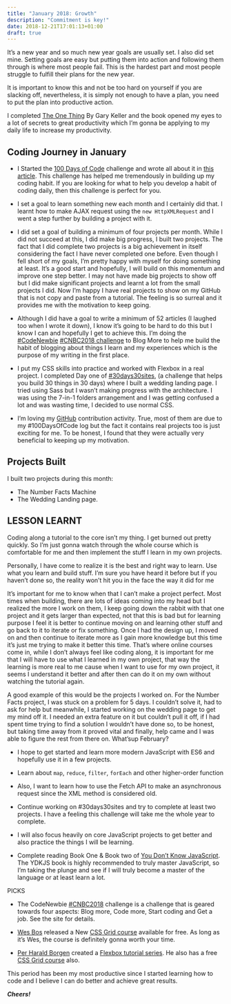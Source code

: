 ```yaml
---
title: "January 2018: Growth"
description: "Commitment is key!"
date: 2018-12-21T17:01:13+01:00
draft: true
---
```


It’s a new year and so much new year goals are usually set. I also did set mine. Setting goals are easy but putting them into action and following them through is where most people fail. This is the hardest part and most people struggle to fulfill their plans for the new year.

It is important to know this and not be too hard on yourself if you are slacking off, nevertheless, it is simply not enough to have a plan, you need to put the plan into productive action.

I completed [The One Thing](https://www.goodreads.com/book/show/16256798-the-one-thing) By Gary Keller and the book opened my eyes to a lot of secrets to great productivity which I’m gonna be applying to my daily life to increase my productivity.

## Coding Journey in January

- I Started the [100 Days of Code](http://www.100daysofcode.com/) challenge and wrote all about it in [this article](https://codeburst.io/100daysofcode-lets-do-this-ac6649045bdc). This challenge has helped me tremendously in building up my coding habit. If you are looking for what to help you develop a habit of coding daily, then this challenge is perfect for you.
  
- I set a goal to learn something new each month and I certainly did that. I learnt how to make AJAX request using the `new HttpXMLRequest` and I went a step further by building a project with it.
  
- I did set a goal of building a minimum of four projects per month. While I did not succeed at this, I did make big progress, I built two projects. The fact that I did complete two projects is a big achievement in itself considering the fact I have never completed one before. Even though I fell short of my goals, I’m pretty happy with myself for doing something at least. It’s a good start and hopefully, I will build on this momentum and improve one step better. I may not have made big projects to show off but I did make significant projects and learnt a lot from the small projects I did. Now I’m happy I have real projects to show on my GitHub that is not copy and paste from a tutorial. The feeling is so surreal and it provides me with the motivation to keep going.

- Although I did have a goal to write a minimum of 52 articles (I laughed too when I wrote it down), I know it’s going to be hard to do this but I know I can and hopefully I get to achieve this. I’m doing the [#CodeNewbie](https://twitter.com/CodeNewbies) [#CNBC2018 challenge](http://2018.codenewbie.org/) to Blog More to help me build the habit of blogging about things I learn and my experiences which is the purpose of my writing in the first place.

- I put my CSS skills into practice and worked with Flexbox in a real project. I completed Day one of [#30days30sites](http://www.subscribepage.com/30days30sites), (a challenge that helps you build 30 things in 30 days) where I built a wedding landing page. I tried using Sass but I wasn’t making progress with the architecture. I was using the 7-in-1 folders arrangement and I was getting confused a lot and was wasting time, I decided to use normal CSS.
  
- I’m loving my [GitHub](https://github.com/peoray) contribution activity. True, most of them are due to my #100DaysOfCode log but the fact it contains real projects too is just exciting for me. To be honest, I found that they were actually very beneficial to keeping up my motivation.

## Projects Built

I built two projects during this month:

- The Number Facts Machine
- The Wedding Landing page.

## LESSON LEARNT

Coding along a tutorial to the core isn’t my thing. I get burned out pretty quickly. So I’m just gonna watch through the whole course which is comfortable for me and then implement the stuff I learn in my own projects.

Personally, I have come to realize it is the best and right way to learn. Use what you learn and build stuff. I’m sure you have heard it before but if you haven’t done so, the reality won’t hit you in the face the way it did for me

It’s important for me to know when that I can’t make a project perfect. Most times when building, there are lots of ideas coming into my head but I realized the more I work on them, I keep going down the rabbit with that one project and it gets larger than expected, not that this is bad but for learning purpose I feel it is better to continue moving on and learning other stuff and go back to it to iterate or fix something. Once I had the design up, I moved on and then continue to iterate more as I gain more knowledge but this time it’s just me trying to make it better this time. That’s where online courses come in, while I don’t always feel like coding along, it is important for me that I will have to use what I learned in my own project, that way the learning is more real to me cause when I want to use for my own project, it seems I understand it better and after then can do it on my own without watching the tutorial again.

A good example of this would be the projects I worked on. For the Number Facts project, I was stuck on a problem for 5 days. I couldn’t solve it, had to ask for help but meanwhile, I started working on the wedding page to get my mind off it. I needed an extra feature on it but couldn’t pull it off, if I had spent time trying to find a solution I wouldn’t have done so, to be honest, but taking time away from it proved vital and finally, help came and I was able to figure the rest from there on.
What’sup February?

- I hope to get started and learn more modern JavaScript with ES6 and hopefully use it in a few projects.

- Learn about `map`, `reduce`, `filter`, `forEach` and other higher-order function
    
- Also, I want to learn how to use the Fetch API to make an asynchronous request since the XML method is considered old.
   
- Continue working on #30days30sites and try to complete at least two projects. I have a feeling this challenge will take me the whole year to complete.

- I will also focus heavily on core JavaScript projects to get better and also practice the things I will be learning.
  
- Complete reading Book One & Book two of [You Don’t Know JavaScript](https://github.com/getify/You-Dont-Know-JS). The YDKJS book is highly recommended to truly master JavaScript, so I’m taking the plunge and see if I will truly become a master of the language or at least learn a lot.

PICKS

- The CodeNewbie [#CNBC2018](http://2018.codenewbie.org/) challenge is a challenge that is geared towards four aspects: Blog more, Code more, Start coding and Get a job. See the site for details.
    
- [Wes Bos](https://twitter.com/wesbos?ref_src=twsrc%5Egoogle%7Ctwcamp%5Eserp%7Ctwgr%5Eauthor) released a New [CSS Grid course](https://cssgrid.io/) available for free. As long as it’s Wes, the course is definitely gonna worth your time.
    
- [Per Harald Borgen](https://twitter.com/perborgen) created a [Flexbox tutorial series](https://medium.freecodecamp.org/i-just-launched-a-free-full-length-flexbox-course-where-you-can-build-projects-interactively-1860e3d3c4af). He also has a free [CSS Grid course](https://medium.freecodecamp.org/heres-my-free-css-grid-course-merry-christmas-3826dd24f098) also.

This period has been my most productive since I started learning how to code and I believe I can do better and achieve great results.

_**Cheers!**_
